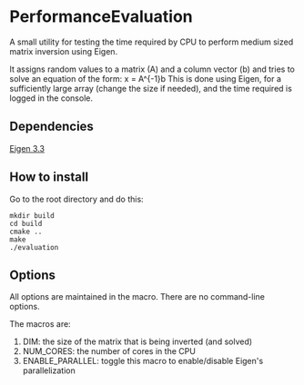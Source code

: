 # PerformanceEvaluation
A small utility for testing the time required by CPU to perform medium sized matrix inversion using Eigen.

It assigns random values to a matrix (A) and a column vector (b) and tries to solve an equation of the form: x = A^{-1}b
This is done using Eigen, for a sufficiently large array (change the size if needed), and the time required is logged in the console.

## Dependencies
[Eigen 3.3](http://eigen.tuxfamily.org/index.php?title=Main_Page#Download)

## How to install
Go to the root directory and do this:

    mkdir build
    cd build
    cmake ..
    make
    ./evaluation
    
## Options

All options are maintained in the macro. There are no command-line options.

The macros are:

1. DIM: the size of the matrix that is being inverted (and solved)
2. NUM_CORES: the number of cores in the CPU
3. ENABLE_PARALLEL: toggle this macro to enable/disable Eigen's parallelization
